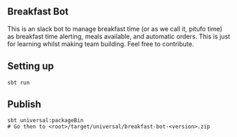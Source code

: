 ## Breakfast Bot

This is an slack bot to manage breakfast time (or as we call it, pitufo time) as breakfast time alerting, meals available, and automatic orders. This is just for learning whilst making team building. Feel free to contribute.

## Setting up

```
sbt run
```

## Publish


```
sbt universal:packageBin
# Go then to <root>/target/universal/breakfast-bot-<version>.zip
```